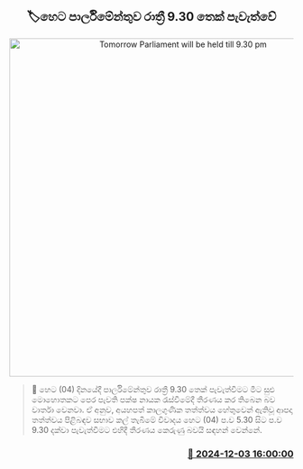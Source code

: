 <p align='center'><b><h2 align='center' title='Tomorrow Parliament will be held till 9.30 pm'>🏷හෙට පාර්ලිමේන්තුව රාත්‍රී 9.30 තෙක් පැවැත්වේ</h2></b></p>
<p align='center'><img src='https://helakuru.sgp1.cdn.digitaloceanspaces.com/esana/images/lib/parliment-update-new-thumb[1].jpg' width='600' alt='Tomorrow Parliament will be held till 9.30 pm'></p>

>📝 හෙට (04) දිනයේදී පාර්ලිමේන්තුව රාත්‍රී 9.30 තෙක් පැවැත්වීමට මීට සුළු මොහොතකට පෙර පැවති පක්ෂ නායක රැස්වීමේදී තීරණය කර තිබෙන බව වාර්තා වෙනවා.
ඒ අනුව, අයහපත් කාලගුණික තත්ත්වය හේතුවෙන් ඇතිවූ ආපදා තත්ත්වය පිළිබඳව සභාව කල් තැබීමේ විවාදය හෙට (04) ප.ව 5.30 සිට ප.ව 9.30 දක්වා පැවැත්වීමට එහිදී තීරණය කෙරුණු බවයි සඳහන් වෙන්නේ.


<h3 align='right'><a href='https://www.helakuru.lk/esana/p/105627/'>📅 2024-12-03 16:00:00</a></h3>
